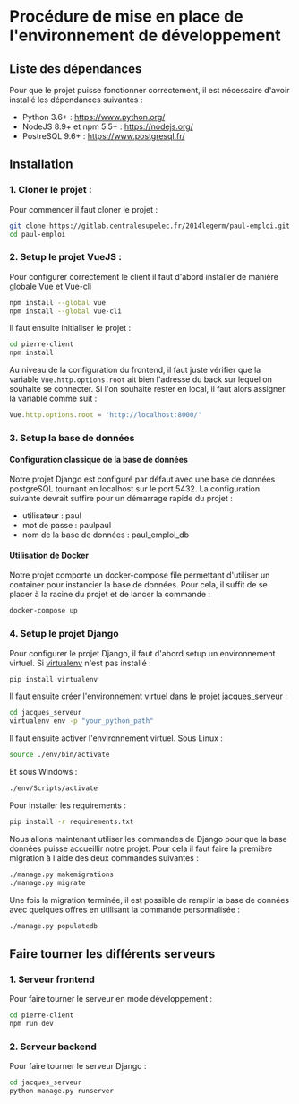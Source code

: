 # Procédure de mise en place de l'environnement de développement

## Liste des dépendances

Pour que le projet puisse fonctionner correctement, il est nécessaire d'avoir installé les dépendances suivantes :
- Python 3.6+ : https://www.python.org/
- NodeJS 8.9+ et npm 5.5+ : https://nodejs.org/
- PostreSQL 9.6+ : https://www.postgresql.fr/

## Installation

### 1. Cloner le projet :

Pour commencer il faut cloner le projet :

```sh
git clone https://gitlab.centralesupelec.fr/2014legerm/paul-emploi.git
cd paul-emploi
```

### 2. Setup le projet VueJS :

Pour configurer correctement le client il faut d'abord installer de manière globale Vue et Vue-cli

```sh
npm install --global vue
npm install --global vue-cli
```

Il faut ensuite initialiser le projet :

```sh
cd pierre-client
npm install
```

Au niveau de la configuration du frontend, il faut juste vérifier que la variable `Vue.http.options.root` ait bien l'adresse du back sur lequel on souhaite se connecter. Si l'on souhaite rester en local, il faut alors assigner la variable comme suit :

```js
Vue.http.options.root = 'http://localhost:8000/'
```

### 3. Setup la base de données

#### Configuration classique de la base de données

Notre projet Django est configuré par défaut avec une base de données postgreSQL tournant en localhost sur le port 5432. La configuration suivante devrait suffire pour un démarrage rapide du projet :

- utilisateur : paul
- mot de passe : paulpaul
- nom de la base de données : paul_emploi_db

#### Utilisation de Docker

Notre projet comporte un docker-compose file permettant d'utiliser un container pour instancier la base de données. Pour cela, il suffit de se placer à la racine du projet et de lancer la commande :

```sh
docker-compose up
```

### 4. Setup le projet Django

Pour configurer le projet Django, il faut d'abord setup un environnement virtuel. Si [virtualenv](https://virtualenv.pypa.io/en/stable/) n'est pas installé :

```sh
pip install virtualenv
```

Il faut ensuite créer l'environnement virtuel dans le projet jacques_serveur :

```sh
cd jacques_serveur
virtualenv env -p "your_python_path"
```

Il faut ensuite activer l'environnement virtuel. Sous Linux :

```sh
source ./env/bin/activate
```

Et sous Windows :

```sh
./env/Scripts/activate
```

Pour installer les requirements :

```sh
pip install -r requirements.txt
```

Nous allons maintenant utiliser les commandes de Django pour que la base données puisse accueillir notre projet. Pour cela il faut faire la première migration à l'aide des deux commandes suivantes :

```sh
./manage.py makemigrations
./manage.py migrate
```

Une fois la migration terminée, il est possible de remplir la base de données avec quelques offres en utilisant la commande personnalisée :

```sh
./manage.py populatedb
```

## Faire tourner les différents serveurs

### 1. Serveur frontend

Pour faire tourner le serveur en mode développement :

```sh
cd pierre-client
npm run dev
```

### 2. Serveur backend

Pour faire tourner le serveur Django :

```sh
cd jacques_serveur
python manage.py runserver
```